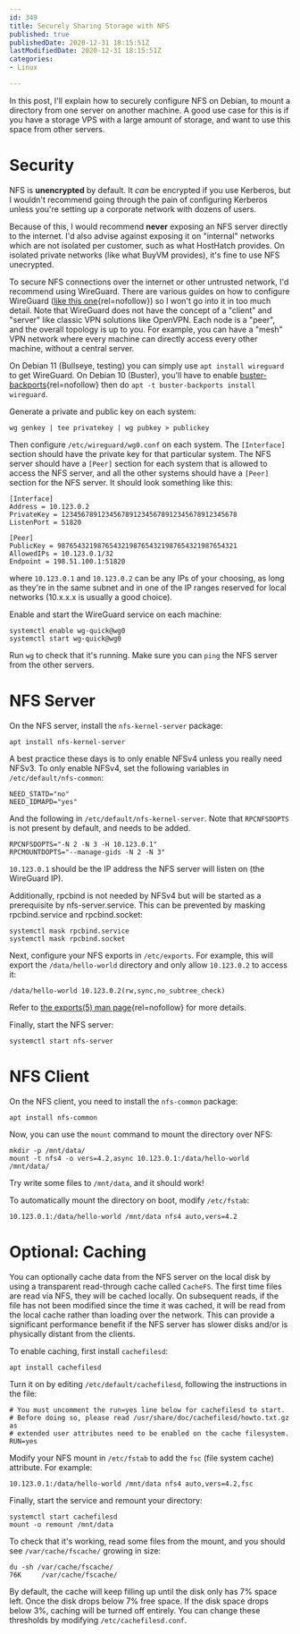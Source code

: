 ```yaml
---
id: 349
title: Securely Sharing Storage with NFS
published: true
publishedDate: 2020-12-31 18:15:51Z
lastModifiedDate: 2020-12-31 18:15:51Z
categories:
- Linux

---
```


In this post, I'll explain how to securely configure NFS on Debian, to mount a directory from one server on another machine. A good use case for this is if you have a storage VPS with a large amount of storage, and want to use this space from other servers.

# Security
NFS is **unencrypted** by default. It *can* be encrypted if you use Kerberos, but I wouldn't recommend going through the pain of configuring Kerberos unless you're setting up a corporate network with dozens of users.

Because of this, I would recommend **never** exposing an NFS server directly to the internet. I'd also advise against exposing it on "internal" networks which are not isolated per customer, such as what HostHatch provides. On isolated private networks (like what BuyVM provides), it's fine to use NFS unecrypted.

To secure NFS connections over the internet or other untrusted network, I'd recommend using WireGuard.  There are various guides on how to configure WireGuard ([like this one](https://www.stavros.io/posts/how-to-configure-wireguard/){rel=nofollow}) so I won't go into it in too much detail. Note that WireGuard does not have the concept of a "client" and "server" like classic VPN solutions like OpenVPN. Each node is a "peer", and the overall topology is up to you. For example, you can have a "mesh" VPN network where every machine can directly access every other machine, without a central server.

On Debian 11 (Bullseye, testing) you can simply use `apt install wireguard` to get WireGuard. On Debian 10 (Buster), you'll have to enable [buster-backports](https://backports.debian.org/Instructions/){rel=nofollow} then do `apt -t buster-backports install wireguard`.

Generate a private and public key on each system:

```
wg genkey | tee privatekey | wg pubkey > publickey
```
Then configure `/etc/wireguard/wg0.conf` on each system. The `[Interface]` section should have the private key for that particular system. The NFS server should have a `[Peer]` section for each system that is allowed to access the NFS server, and all the other systems should have a `[Peer]` section for the NFS server. It should look something like this:

```plain
[Interface]
Address = 10.123.0.2
PrivateKey = 12345678912345678912345678912345678912345678
ListenPort = 51820

[Peer]
PublicKey = 987654321987654321987654321987654321987654321
AllowedIPs = 10.123.0.1/32
Endpoint = 198.51.100.1:51820
```
where `10.123.0.1` and `10.123.0.2` can be any IPs of your choosing, as long as they're in the same subnet and in one of the IP ranges reserved for local networks (10.x.x.x is usually a good choice).

Enable and start the WireGuard service on each machine:

```plain
systemctl enable wg-quick@wg0
systemctl start wg-quick@wg0
``` 

Run `wg` to check that it's running. Make sure you can `ping` the NFS server from the other servers.

# NFS Server
On the NFS server, install the `nfs-kernel-server` package:

```plain
apt install nfs-kernel-server
```
A best practice these days is to only enable NFSv4 unless you really need NFSv3. To only enable NFSv4, set the following variables in `/etc/default/nfs-common`:

```plain
NEED_STATD="no"
NEED_IDMAPD="yes"
```

And the following in `/etc/default/nfs-kernel-server`. Note that `RPCNFSDOPTS` is not present by default, and needs to be added.

```plain
RPCNFSDOPTS="-N 2 -N 3 -H 10.123.0.1"
RPCMOUNTDOPTS="--manage-gids -N 2 -N 3"
```
`10.123.0.1` should be the IP address the NFS server will listen on (the WireGuard IP).

Additionally, rpcbind is not needed by NFSv4 but will be started as a prerequisite by nfs-server.service. This can be prevented by masking rpcbind.service and rpcbind.socket:

```plain
systemctl mask rpcbind.service
systemctl mask rpcbind.socket
```

Next, configure your NFS exports in `/etc/exports`. For example, this will export the `/data/hello-world` directory and only allow `10.123.0.2` to access it:

```plain
/data/hello-world 10.123.0.2(rw,sync,no_subtree_check)
```
Refer to [the exports(5) man page](https://manpages.debian.org/buster/nfs-kernel-server/exports.5.en.html){rel=nofollow} for more details.

Finally, start the NFS server:

```plain
systemctl start nfs-server
```

# NFS Client
On the NFS client, you need to install the `nfs-common` package:

```plain
apt install nfs-common
```
Now, you can use the `mount` command to mount the directory over NFS:

```plain
mkdir -p /mnt/data/
mount -t nfs4 -o vers=4.2,async 10.123.0.1:/data/hello-world /mnt/data/
```
Try write some files to `/mnt/data`, and it should work!

To automatically mount the directory on boot, modify `/etc/fstab`:

```plain
10.123.0.1:/data/hello-world /mnt/data nfs4 auto,vers=4.2
```

# Optional: Caching
You can optionally cache data from the NFS server on the local disk by using a transparent read-through cache called `CacheFS`. The first time files are read via NFS, they will be cached locally. On subsequent reads, if the file has not been modified since the time it was cached, it will be read from the local cache rather than loading over the network. This can provide a significant performance benefit if the NFS server has slower disks and/or is physically distant from the clients.

To enable caching, first install `cachefilesd`:

```plain
apt install cachefilesd
```

Turn it on by editing `/etc/default/cachefilesd`, following the instructions in the file:

```plain
# You must uncomment the run=yes line below for cachefilesd to start.
# Before doing so, please read /usr/share/doc/cachefilesd/howto.txt.gz as
# extended user attributes need to be enabled on the cache filesystem.
RUN=yes
```

Modify your NFS mount in `/etc/fstab` to add the `fsc` (file system cache) attribute. For example:

```plain
10.123.0.1:/data/hello-world /mnt/data nfs4 auto,vers=4.2,fsc
```

Finally, start the service and remount your directory:

```plain
systemctl start cachefilesd
mount -o remount /mnt/data
```

To check that it's working, read some files from the mount, and you should see `/var/cache/fscache/` growing in size:

```plain
du -sh /var/cache/fscache/
76K     /var/cache/fscache/
```

By default, the cache will keep filling up until the disk only has 7% space left. Once the disk drops below 7% free space. If the disk space drops below 3%, caching will be turned off entirely. You can change these thresholds by modifying `/etc/cachefilesd.conf`.

